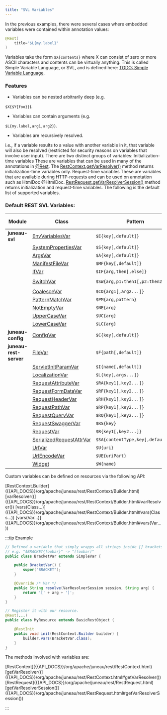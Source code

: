 ```yaml
---
title: "SVL Variables"
---
```


In the previous examples, there were several cases where embedded variables were contained within annotation values:

```java
@Rest(
    title="$L{my.label}"
)
```

Variables take the form `$X{contents}` where X can consist of zero or more ASCII characters and contents can be virtually anything.
This is called Simple Variable Language, or SVL, and is defined here: [TODO: Simple Variable Language](TODO.md).

### Features

- Variables can be nested arbitrarily deep (e.g.

`$X{$Y{foo}}`).

- Variables can contain arguments (e.g.

`$L{my.label,arg1,arg2}`).

- Variables are recursively resolved.

i.e., if a variable results to a value with another variable in it, that variable will also be resolved (restricted for security reasons on variables that involve user input).
There are two distinct groups of variables: Initialization-time variables These are variables that can be used in many of the annotations in [@Rest]({{API_DOCS}}/org/apache/juneau/rest/annotation/Rest.html).
The [RestContext.getVarResolver()]({{API_DOCS}}/org/apache/juneau/rest/RestContext.html#getVarResolver()) method returns initialization-time variables only.
Request-time variables These are variables that are available during HTTP-requests and can be used on annotation such as HtmlDoc @HtmlDoc.
[RestRequest.getVarResolverSession()]({{API_DOCS}}/org/apache/juneau/rest/RestRequest.html#getVarResolverSession()) method returns initialization and request-time variables.
The following is the default list of supported variables.

### Default REST SVL Variables:

| Module | Class | Pattern | Initialization time | Request time | Examples |
|--------|-------|---------|-------------------|--------------|----------|
| **juneau-svl** | [EnvVariablesVar]({{API_DOCS}}/org/apache/juneau/svl/vars/EnvVariablesVar.html) | `$E{key[,default]}` | yes | yes | `$E{PATH}` |
| | [SystemPropertiesVar]({{API_DOCS}}/org/apache/juneau/svl/vars/SystemPropertiesVar.html) | `$S{key[,default]}` | yes | yes | `$S{java.home}` |
| | [ArgsVar]({{API_DOCS}}/org/apache/juneau/svl/vars/ArgsVar.html) | `$A{key[,default]}` | yes | yes | `$A{foo,null}` |
| | [ManifestFileVar]({{API_DOCS}}/org/apache/juneau/svl/vars/ManifestFileVar.html) | `$MF{key[,default]}` | yes | yes | `$MF{Main-Class}` |
| | [IfVar]({{API_DOCS}}/org/apache/juneau/svl/vars/IfVar.html) | `$IF{arg,then[,else]}` | yes | yes | `$IF{$S{my.boolean.property},foo,bar}` |
| | [SwitchVar]({{API_DOCS}}/org/apache/juneau/svl/vars/SwitchVar.html) | `$SW{arg,p1:then1[,p2:then2...]}` | yes | yes | `$SW{$S{os.name},*win*:Windows,*:Something else}` |
| | [CoalesceVar]({{API_DOCS}}/org/apache/juneau/svl/vars/CoalesceVar.html) | `$CO{arg1[,arg2...]}` | yes | yes | `$CO{$S{my.property},$E{my.property},n/a}` |
| | [PatternMatchVar]({{API_DOCS}}/org/apache/juneau/svl/vars/PatternMatchVar.html) | `$PM{arg,pattern}` | yes | yes | `$PM{$S{os.name},*win*}` |
| | [NotEmptyVar]({{API_DOCS}}/org/apache/juneau/svl/vars/NotEmptyVar.html) | `$NE{arg}` | yes | yes | `$NE{$S{foo}}` |
| | [UpperCaseVar]({{API_DOCS}}/org/apache/juneau/svl/vars/UpperCaseVar.html) | `$UC{arg}` | yes | yes | `$UC{$S{foo}}` |
| | [LowerCaseVar]({{API_DOCS}}/org/apache/juneau/svl/vars/LowerCaseVar.html) | `$LC{arg}` | yes | yes | `$LC{$S{foo}}` |
| **juneau-config** | [ConfigVar]({{API_DOCS}}/org/apache/juneau/config/vars/ConfigVar.html) | `$C{key[,default]}` | yes | yes | `$C{REST/staticFiles}` |
| **juneau-rest-server** | [FileVar]({{API_DOCS}}/org/apache/juneau/rest/vars/FileVar.html) | `$F{path[,default]}` | yes | yes | `$F{resources/MyAsideMessage.html, Oops not found!}` |
| | [ServletInitParamVar]({{API_DOCS}}/org/apache/juneau/rest/vars/ServletInitParamVar.html) | `$I{name[,default]}` | yes | yes | `$I{my.param}` |
| | [LocalizationVar]({{API_DOCS}}/org/apache/juneau/rest/vars/LocalizationVar.html) | `$L{key[,args...]}` | no | yes | `$L{MyMessage,foo,bar}` |
| | [RequestAttributeVar]({{API_DOCS}}/org/apache/juneau/rest/vars/RequestAttributeVar.html) | `$RA{key1[,key2...]}` | no | yes | `$RA{attrName}` |
| | [RequestFormDataVar]({{API_DOCS}}/org/apache/juneau/rest/vars/RequestFormDataVar.html) | `$RF{key1[,key2...]}` | no | yes | `$RF{paramName}` |
| | [RequestHeaderVar]({{API_DOCS}}/org/apache/juneau/rest/vars/RequestHeaderVar.html) | `$RH{key1[,key2...]}` | no | yes | `$RH{Header-Name}` |
| | [RequestPathVar]({{API_DOCS}}/org/apache/juneau/rest/vars/RequestPathVar.html) | `$RP{key1[,key2...]}` | no | yes | `$RP{pathVar}` |
| | [RequestQueryVar]({{API_DOCS}}/org/apache/juneau/rest/vars/RequestQueryVar.html) | `$RQ{key1[,key2...]}` | no | yes | `$RQ{paramName}` |
| | [RequestSwaggerVar]({{API_DOCS}}/org/apache/juneau/rest/vars/RequestSwaggerVar.html) | `$RS{key}` | no | yes | `$RS{title}` |
| | [RequestVar]({{API_DOCS}}/org/apache/juneau/rest/vars/RequestVar.html) | `$R{key1[,key2...]}` | no | yes | `$R{contextPath}` |
| | [SerializedRequestAttrVar]({{API_DOCS}}/org/apache/juneau/rest/vars/SerializedRequestAttrVar.html) | `$SA{contentType,key[,default]}` | no | yes | `$SA{application/json,$RA{foo}}` |
| | [UrlVar]({{API_DOCS}}/org/apache/juneau/rest/vars/UrlVar.html) | `$U{uri}` | no | yes | `$U{servlet:/foo}` |
| | [UrlEncodeVar]({{API_DOCS}}/org/apache/juneau/rest/vars/UrlEncodeVar.html) | `$UE{uriPart}` | yes | yes | `$U{servlet:/foo?bar=$UE{$RA{bar}}}` |
| | [Widget]({{API_DOCS}}/org/apache/juneau/rest/widget/Widget.html) | `$W{name}` | no | yes | `$W{MenuItemWidget}` |

Custom variables can be defined on resources via the following API:

<tree>
<node-0><java-class>[RestContext.Builder]({{API_DOCS}}/org/apache/juneau/rest/RestContext/Builder.html)</java-class></node-0>
<node-1><java-method>[varResolver()]({{API_DOCS}}/org/apache/juneau/rest/RestContext/Builder.html#varResolver())</java-method></node-1>
<node-1><java-method>[vars(Class...)]({{API_DOCS}}/org/apache/juneau/rest/RestContext/Builder.html#vars(Class...))</java-method></node-1>
<node-1><java-method>[vars(Var...)]({{API_DOCS}}/org/apache/juneau/rest/RestContext/Builder.html#vars(Var...))</java-method></node-1>
</tree>

:::tip Example
```java
// Defined a variable that simply wrapps all strings inside [] brackets.
// e.g. "$BRACKET{foobar}" -> "[foobar]"
public class BracketVar extends SimpleVar {

    public BracketVar() {
        super("BRACKET");
    }

    @Override /* Var */
    public String resolve(VarResolverSession session, String arg) {
        return '[' + arg + ']';
    }
}

// Register it with our resource.
@Rest(...)
public class MyResource extends BasicRestObject {

    @RestInit
    public void init(RestContext.Builder builder) {
        builder.vars(BracketVar.class);
    }
}
```

The methods involved with variables are:

<tree>
<node-0><java-class>[RestContext]({{API_DOCS}}/org/apache/juneau/rest/RestContext.html)</java-class></node-0>
<node-1><java-method>[getVarResolver()]({{API_DOCS}}/org/apache/juneau/rest/RestContext.html#getVarResolver())</java-method></node-1>
<node-0><java-class>[RestRequest]({{API_DOCS}}/org/apache/juneau/rest/RestRequest.html)</java-class></node-0>
<node-1><java-method>[getVarResolverSession()]({{API_DOCS}}/org/apache/juneau/rest/RestRequest.html#getVarResolverSession())</java-method></node-1>
</tree>

:::